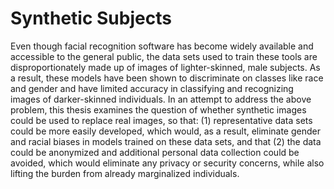 # Synthetic Subjects
Even though facial recognition software has become widely available and accessible to the general public, the data sets used to train these tools are disproportionately made up of images of lighter-skinned, male subjects. As a result, these models have been shown to discriminate on classes like race and gender and have limited accuracy in classifying and recognizing images of darker-skinned individuals. In an attempt to address the above problem, this thesis examines the question of whether synthetic images could be used to replace real images, so that: (1) representative data sets could be more easily developed, which would, as a result, eliminate gender and racial biases in models trained on these data sets, and that (2) the data could be anonymized and additional personal data collection could be avoided, which would eliminate any privacy or security concerns, while also lifting the burden from already marginalized individuals.
